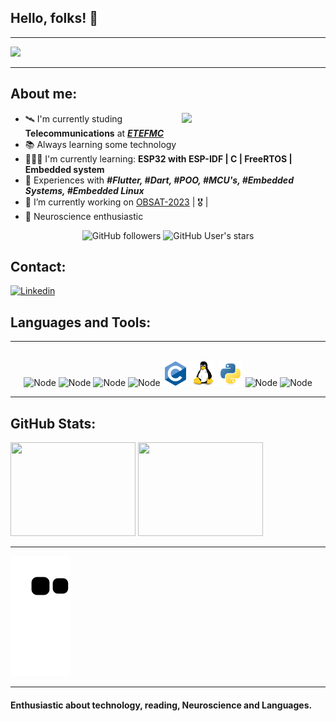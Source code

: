 
## Hello, folks! 👋

---

<img src="https://raw.githubusercontent.com/gist/DreamkitteXz/d737e49ec85f143dbb53138abef4c751/raw/842f5162a1c73a0d84bad2cc317447fc06c31d77/README.svg" />

---

## **About me:**

<img align='right' src="https://media.tenor.com/YZPnGuPeZv8AAAAd/coding.gif" width="230">

- 🛰️ I'm currently studing **Telecommunications** at ***[ETEFMC](https://etefmc.com.br)*** 
- 📚 Always learning some technology 
- 👩🏻‍💻 I'm currently learning: **ESP32 with ESP-IDF | C | FreeRTOS | Embedded system** 
- 📔 Experiences with ***#Flutter, #Dart, #POO, #MCU's, #Embedded Systems, #Embedded Linux***
- 🔭 I’m currently working on [OBSAT-2023](https://github.com/DreamkitteXz/OBSAT-2023) | 🎖️ |
- 🧠 Neuroscience enthusiastic 


<p align="center">
  <img src="https://img.shields.io/github/followers/DreamkitteXz.svg?style=social&label=Follow&maxAge=2592000" alt="GitHub followers">
  <img src="https://img.shields.io/github/stars/DreamkitteXz" alt="GitHub User's stars">
</p>



## **Contact:**

[![Linkedin](https://img.shields.io/static/v1?label=&message=Kayque&color=informational&style=flat-square&logo=Linkedin&logoColor=white&link=https://www.linkedin.com/in/kayque-amado/)](www.linkedin.com/in/kayque-amado/)

## **Languages and Tools:**
---
<div align="center" style="display: inline_block"><br>
  <img src="https://www.vectorlogo.zone/logos/flutterio/flutterio-icon.svg" alt="Node" title="Node" width="40">
  <img src="https://www.vectorlogo.zone/logos/dartlang/dartlang-icon.svg" alt="Node" title="Node" width="40">
  <img src="https://www.vectorlogo.zone/logos/git-scm/git-scm-icon.svg" alt="Node" title="Node" width="40">
  <img src="https://cdn.worldvectorlogo.com/logos/arduino-1.svg" alt="Node" title="Node" width="40">
  <img src="https://raw.githubusercontent.com/devicons/devicon/master/icons/c/c-original.svg" alt="Node" title="Node" width="40">
  <img src="https://raw.githubusercontent.com/devicons/devicon/master/icons/linux/linux-original.svg" alt="Node" title="Node" width="40">
  <img src="https://raw.githubusercontent.com/devicons/devicon/master/icons/python/python-original.svg" alt="Node" title="Node" width="40">
  <img src="https://www.vectorlogo.zone/logos/unity3d/unity3d-icon.svg" alt="Node" title="Node" width="40">
  <img src="https://www.vectorlogo.zone/logos/github/github-icon.svg" alt="Node" title="Node" width="40">
</div>

---

## **GitHub Stats:**

  <img height="150em" width ="200" src="https://github-readme-stats-sigma-five.vercel.app/api?username=DreamkitteXz&show_icons=true&theme=blue-green&include_all_commits=true&count_private=true"/>
  <img height="150em" width ="200" src="https://github-readme-stats.vercel.app/api/top-langs/?username=DreamkitteXz&layout=compact&theme=blue-green&count_private=true"/>

---

![Snake animation](https://github.com/DreamkitteXz/DreamkitteXz/blob/output/github-contribution-grid-snake.svg)

---

#### Enthusiastic about technology, reading, Neuroscience and Languages.

